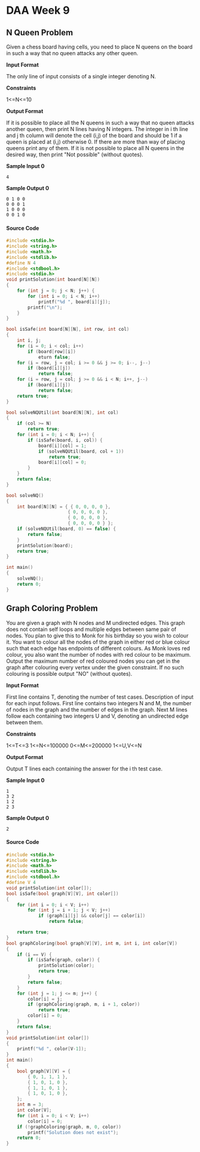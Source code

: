 # DAA Week 9

## N Queen Problem

Given a chess board having cells, you need to place N queens on the board in such a way that no queen attacks any other queen.

**Input Format**

The only line of input consists of a single integer denoting N.

**Constraints**

1<=N<=10

**Output Format**

If it is possible to place all the N queens in such a way that no queen attacks another queen, then print N lines having N integers. The integer in i th line and j th column will denote the cell (i,j) of the board and should be 1 if a queen is placed at (i,j) otherwise 0. If there are more than way of placing queens print any of them. If it is not possible to place all N queens in the desired way, then print "Not possible" (without quotes).

**Sample Input 0**

```
4
```

**Sample Output 0**

```
0 1 0 0 
0 0 0 1 
1 0 0 0 
0 0 1 0
```

#### Source Code

```c
#include <stdio.h>
#include <string.h>
#include <math.h>
#include <stdlib.h>
#define N 4
#include <stdbool.h>
#include <stdio.h>
void printSolution(int board[N][N])
{
    for (int j = 0; j < N; j++) {
        for (int i = 0; i < N; i++)
            printf("%d ", board[i][j]);
        printf("\n");
	}
}

bool isSafe(int board[N][N], int row, int col)
{
	int i, j;
    for (i = 0; i < col; i++)
        if (board[row][i])
            eturn false;
	for (i = row, j = col; i >= 0 && j >= 0; i--, j--)
        if (board[i][j])
            return false;
    for (i = row, j = col; j >= 0 && i < N; i++, j--)
        if (board[i][j])
            return false;
    return true;
}

bool solveNQUtil(int board[N][N], int col)
{
	if (col >= N)
		return true;
	for (int i = 0; i < N; i++) {
		if (isSafe(board, i, col)) {
			board[i][col] = 1;
            if (solveNQUtil(board, col + 1))
                return true;
            board[i][col] = 0;
        }
    }
	return false;
}

bool solveNQ()
{
	int board[N][N] = { { 0, 0, 0, 0 },
                       { 0, 0, 0, 0 },
                       { 0, 0, 0, 0 },
                       { 0, 0, 0, 0 } };
    if (solveNQUtil(board, 0) == false) {
        return false;
    }
    printSolution(board);
    return true;
}

int main()
{
	solveNQ();
	return 0;
}
```



## Graph Coloring Problem

You are given a graph with N nodes and M undirected edges. This graph does not contain self loops and multiple edges between same pair of nodes. You plan to give this to Monk for his birthday so you wish to colour it. You want to colour all the nodes of the graph in either red or blue colour such that each edge has endpoints of different colours. As Monk loves red colour, you also want the number of nodes with red colour to be maximum. Output the maximum number of red coloured nodes you can get in the graph after colouring every vertex under the given constraint. If no such colouring is possible output "NO" (without quotes).

**Input Format**

First line contains T, denoting the number of test cases. Description of input for each input follows. First line contains two integers N and M, the number of nodes in the graph and the number of edges in the graph. Next M lines follow each containing two integers U and V, denoting an undirected edge between them.

**Constraints**

1<=T<=3 1<=N<=100000 0<=M<=200000 1<=U,V<=N

**Output Format**

Output T lines each containing the answer for the i th test case.

**Sample Input 0**

```
1
3 2
1 2
2 3
```

**Sample Output 0**

```
2
```

#### Source Code

```c
#include <stdio.h>
#include <string.h>
#include <math.h>
#include <stdlib.h>
#include <stdbool.h>
#define V 4
void printSolution(int color[]);
bool isSafe(bool graph[V][V], int color[])
{
    for (int i = 0; i < V; i++)
        for (int j = i + 1; j < V; j++)
            if (graph[i][j] && color[j] == color[i])
                return false;

    return true;
}
bool graphColoring(bool graph[V][V], int m, int i, int color[V])
{
    if (i == V) {
        if (isSafe(graph, color)) {
            printSolution(color);
            return true;
        }
        return false;
    }
    for (int j = 1; j <= m; j++) {
        color[i] = j;
        if (graphColoring(graph, m, i + 1, color))
            return true;
        color[i] = 0;
    }
    return false;
}
void printSolution(int color[])
{
    printf("%d ", color[V-1]);
}
int main()
{
    bool graph[V][V] = {
        { 0, 1, 1, 1 },
        { 1, 0, 1, 0 },
        { 1, 1, 0, 1 },
        { 1, 0, 1, 0 },
    };
    int m = 3;
    int color[V];
    for (int i = 0; i < V; i++)
        color[i] = 0;
    if (!graphColoring(graph, m, 0, color))
        printf("Solution does not exist");
    return 0;
}
```

####  